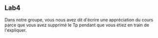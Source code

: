 **Lab4**
-----------------------------------------------------------------------------------------------------------------------------------------------------------
Dans notre groupe, vous nous avez dit d'écrire une appréciation du cours parce que vous avez supprimé le Tp pendant que vous étiez en train de l'expliquer. 
